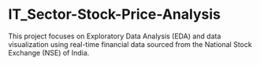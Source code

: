 # IT_Sector-Stock-Price-Analysis
This project focuses on Exploratory Data Analysis (EDA) and data visualization using real-time financial data sourced from the National Stock Exchange (NSE) of India.
